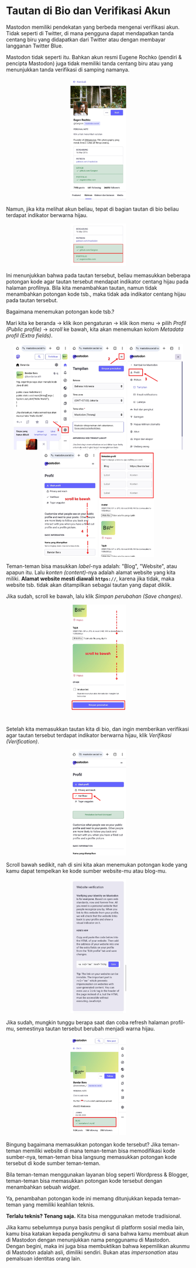# Tautan di Bio dan Verifikasi Akun

Mastodon memiliki pendekatan yang berbeda mengenai verifikasi akun. Tidak seperti di Twitter, di mana pengguna dapat mendapatkan tanda centang biru yang didapatkan dari Twitter atau dengan membayar langganan Twitter Blue.

Mastodon tidak seperti itu. Bahkan akun resmi Eugene Rochko (pendiri & pencipta Mastodon) juga tidak memiliki tanda centang biru atau yang menunjukkan tanda verifikasi di samping namanya.

<div align="center">
  <div>
    <img src="../assets/23-pic01.jpg" width="30%" />
  </div>
</div>

Namun, jika kita melihat akun beliau, tepat di bagian tautan di bio beliau terdapat indikator berwarna hijau.

<div align="center">
  <div>
    <img src="../assets/23-pic02.jpg" width="30%" />
  </div>
</div>

Ini menunjukkan bahwa pada tautan tersebut, beliau memasukkan beberapa potongan kode agar tautan tersebut mendapat indikator centang hijau pada halaman profilnya. Bila kita menambahkan tautan, namun tidak menambahkan potongan kode tsb., maka tidak ada indikator centang hijau pada tautan tersebut.

Bagaimana menemukan potongan kode tsb.?

Mari kita ke beranda -> klik ikon pengaturan -> klik ikon menu -> pilih *Profil (Public profile)* -> *scroll* ke bawah, kita akan menemukan kolom *Metadata profil (Extra fields)*.

<div align="center">
  <div>
    <img src="../assets/23-pic03.jpg" width="30%" />
    <img src="../assets/23-pic04.jpg" width="30%" />
    <img src="../assets/23-pic05.jpg" width="30%" />
    <img src="../assets/23-pic06.jpg" width="30%" />
    <img src="../assets/23-pic07.jpg" width="30%" />
  </div>
</div>

Teman-teman bisa masukkan *label*-nya adalah: "Blog", "Website", atau apapun itu. Lalu *konten (content)*-nya adalah alamat website yang kita miliki. **Alamat website mesti diawali** **`https://`**, karena jika tidak, maka website tsb. tidak akan ditampilkan sebagai tautan yang dapat diklik.

Jika sudah, scroll ke bawah, lalu klik *Simpan perubahan (Save changes)*.

<div align="center">
  <div>
    <img src="../assets/23-pic08.jpg" width="30%" />
  </div>
</div>

#

Setelah kita memasukkan tautan kita di bio, dan ingin memberikan verifikasi agar tautan tersebut terdapat indikator berwarna hijau, klik *Verifikasi (Verification)*.


<div align="center">
  <div>
    <img src="../assets/23-pic09.jpg" width="30%" />
  </div>
</div>

Scroll bawah sedikit, nah di sini kita akan menemukan potongan kode yang kamu dapat tempelkan ke kode sumber website-mu atau blog-mu.

<div align="center">
  <div>
    <img src="../assets/23-pic10.jpg" width="30%" />
  </div>
</div>

Jika sudah, mungkin tunggu berapa saat dan coba refresh halaman profil-mu, semestinya tautan tersebut berubah menjadi warna hijau.

<div align="center">
  <div>
    <img src="../assets/23-pic11.jpg" width="30%" />
  </div>
</div>

Bingung bagaimana memasukkan potongan kode tersebut? Jika teman-teman memiliki website di mana teman-teman bisa memodifikasi kode sumber-nya, teman-teman bisa langsung memasukkan potongan kode tersebut di kode sumber teman-teman.

Bila teman-teman menggunakan layanan blog seperti Wordpress & Blogger, teman-teman bisa memasukkan potongan kode tersebut dengan menambahkan sebuah *widget*.

Ya, penambahan potongan kode ini memang ditunjukkan kepada teman-teman yang memiliki keahlian teknis.

**Terlalu teknis? Tenang saja.** Kita bisa menggunakan metode tradisional.

Jika kamu sebelumnya punya basis pengikut di platform sosial media lain, kamu bisa katakan kepada pengikutmu di sana bahwa kamu membuat akun di Mastodon dengan menunjukkan nama penggunamu di Mastodon. Dengan begini, maka ini juga bisa membuktikan bahwa kepemilikan akunmu di Mastodon adalah asli, dimiliki sendiri. Bukan atas *impersonation* atau pemalsuan identitas orang lain.

